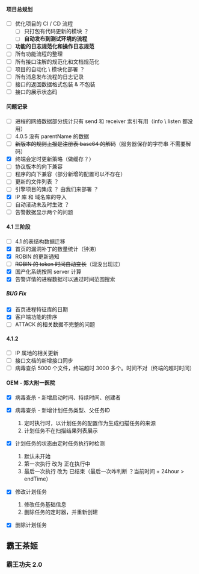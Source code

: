 #### 项目总规划

- [ ] 优化项目的 CI / CD 流程
  - [ ] 只打包有代码更新的模块 ？
  - [ ] **自动发布到测试环境的流程** 
- [ ] **功能的日志规范化和操作日志规范**
- [ ] 所有功能流程的整理
- [ ] 所有接口注解的规范化和文档规范化
- [ ] 项目的自动化 \ 模块化部署 ？
- [ ] 所有消息发布流程的日志记录
- [ ] 接口的返回数据格式包装 & 不包装
- [ ] 接口的展示状态码

#### 问题记录

- [ ] 进程的网络数据部分统计只有 send 和 receiver 索引有用（info \ listen 都没用）
- [ ] 4.0.5 没有 parentName 的数据
- [ ] ~~新版本的规则上报是注册表 base64 的解码~~（服务器保存的字符串 不需要解码）
- [x] 终端会定时更新策略（做缓存？）
- [ ] 协议版本的向下兼容
- [ ] 程序的向下兼容（部分新增的配置可以不存在）
- [ ] 更新的文件列表 ？
- [ ] 引擎项目的集成 ？ 由我们来部署 ？
- [x] IP 库 和 域名库的导入
- [ ] 自动滚动未及时生效 ？
- [ ] 告警数据显示两个的问题

#### 4.1 三阶段

- [ ] 4.1 的表结构数据迁移
- [x] 首页的漏洞补丁的数量统计（钟涛）
- [x] ROBIN  的更新通知
- [ ] ~~ROBIN 的 token 时间自动变长~~（现没出现过）
- [x] 国产化系统按照 server 计算
- [x] 告警详情的进程数据可以通过时间范围搜索

##### BUG Fix

- [x] 首页进程特征库的日期
- [x] 客户端功能的排序
- [ ] ATTACK 的相关数据不完整的问题

#### 4.1.2 

- [ ] IP 属地的相关更新
- [ ] 接口文档的新增接口同步
- [ ] 病毒查杀 5000 个文件，终端超时 3000 多个。时间不对（终端的超时时间）

#### OEM - 郑大附一医院

- [x] 病毒查杀 - 新增启动时间、持续时间、创建者

- [x] 病毒查杀 - 新增计划任务类型、父任务ID

  1. 定时执行时，以计划任务的配置作为生成扫描任务的来源
  2. 计划任务不在扫描结果列表展示

- [x] 计划任务的状态由定时任务执行时检测

  1. 默认未开始
  2. 第一次执行 改为 正在执行中
  3. 最后一次执行 改为 已结束（最后一次咋判断 ？当前时间 + 24hour > endTime）

- [x] 修改计划任务

  1. 修改任务基础信息
  2. 删除任务的定时器，并重新创建

- [x] 删除计划任务






## 霸王茶姬

### 霸王功夫 2.0 

